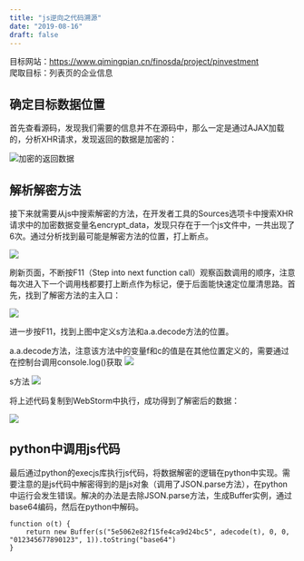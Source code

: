 ```yaml
---
title: "js逆向之代码溯源"
date: "2019-08-16"
draft: false
---
```


目标网站：https://www.qimingpian.cn/finosda/project/pinvestment <br>
爬取目标：列表页的企业信息

## 确定目标数据位置
首先查看源码，发现我们需要的信息并不在源码中，那么一定是通过AJAX加载的，分析XHR请求，发现返回的数据是加密的：

![加密的返回数据](/post/pics/1/1_1.png)
## 解析解密方法
接下来就需要从js中搜索解密的方法，在开发者工具的Sources选项卡中搜索XHR请求中的加密数据变量名encrypt_data，发现只存在于一个js文件中，一共出现了6次。通过分析找到最可能是解密方法的位置，打上断点。

![](/post/pics/1/1_2.png)

刷新页面，不断按F11（Step into next function call）观察函数调用的顺序，注意每次进入下一个调用栈都要打上断点作为标记，便于后面能快速定位厘清思路。首先，找到了解密方法的主入口：

![](/post/pics/1/1_3.png)

进一步按F11，找到上图中定义s方法和a.a.decode方法的位置。

a.a.decode方法，注意该方法中的变量f和c的值是在其他位置定义的，需要通过在控制台调用console.log()获取
![](/post/pics/1/1_4.png)

s方法
![](/post/pics/1/1_5.png)

将上述代码复制到WebStorm中执行，成功得到了解密后的数据：

![](/post/pics/1/1_6.png)

## python中调用js代码
最后通过python的execjs库执行js代码，将数据解密的逻辑在python中实现。需要注意的是js代码中解密得到的是js对象（调用了JSON.parse方法），在python中运行会发生错误。解决的办法是去除JSON.parse方法，生成Buffer实例，通过base64编码，然后在python中解码。
```
function o(t) {
    return new Buffer(s("5e5062e82f15fe4ca9d24bc5", adecode(t), 0, 0, "012345677890123", 1)).toString("base64")
}
```